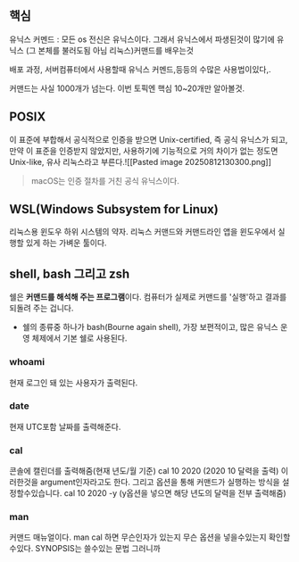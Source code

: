 ## 핵심
유닉스 커멘드 : 모든 os 전신은 유닉스이다. 그래서 유닉스에서 파생된것이 많기에 유닉스 (그 본체를 불러도됨 아님 리눅스)커맨드를 배우는것

배포 과정, 서버컴퓨터에서 사용할때 유닉스 커멘드,등등의 수많은 사용법이있다,.

커맨드는 사실 1000개가 넘는다. 이번 토픽엔 핵심 10~20개만 알아볼것.

## POSIX
이 표준에 부합해서 공식적으로 인증을 받으면 Unix-certified, 즉 공식 유닉스가 되고, 만약 이 표준을 인증받지 않았지만, 사용하기에 기능적으로 거의 차이가 없는 정도면 Unix-like, 유사 리눅스라고 부른다.![[Pasted image 20250812130300.png]]
> macOS는 인증 절차를 거친 공식 유닉스이다.

## WSL(Windows Subsystem for Linux)
리눅스용 윈도우 하위 시스템의 약자. 리눅스 커맨드와 커맨드라인 앱을 윈도우에서 실행할 있게 하는 가벼운 툴이다.

## shell, bash 그리고 zsh
쉘은 **커맨드를 해석해 주는 프로그램**이다. 컴퓨터가 실제로 커맨드를 '실행'하고 결과를 되돌려 주는 겁니다.
- 쉘의 종류중 하나가 bash(Bourne again shell), 가장 보편적이고, 많은 유닉스 운영 체제에서 기본 쉘로 사용된다.
### **whoami**
현재 로그인 돼 있는 사용자가 출력된다.

### **date**
현재 UTC포함 날짜를 출력해준다.

### **cal**
콘솔에 캘린더를 출력해줌(현재 년도/월 기준)
cal 10 2020 (2020 10 달력을 출력) 이러한것을 argument인자라고도 한다. 그리고 옵션을 통해 커맨드가 실행하는 방식을 설정할수있습니다.
cal 10 2020 -y (y옵션을 넣으면 해당 년도의 달력을 전부 출력해줌)

### **man**
커맨드 매뉴얼이다. man cal 하면 무슨인자가 있는지 무슨 옵션을 넣을수있는지 확인할수있다.
SYNOPSIS는 쓸수있는 문법 그러니까 
